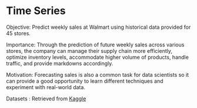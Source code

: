 # Time Series
Objective: Predict weekly sales at Walmart using historical data provided for 45 stores.

Importance: Through the prediction of future weekly sales across various stores, the company can manage their supply chain more efficiently, optimize inventory levels, accommodate higher volume of products, handle traffic, and provide markdowns accordingly.

Motivation: Forecasting sales is also a common task for data scientists so it can provide a good opportunity to learn different techniques and experiment with real-world data.

Datasets : Retrieved from [Kaggle](https://www.kaggle.com/competitions/walmart-recruiting-store-sales-forecasting/data)
